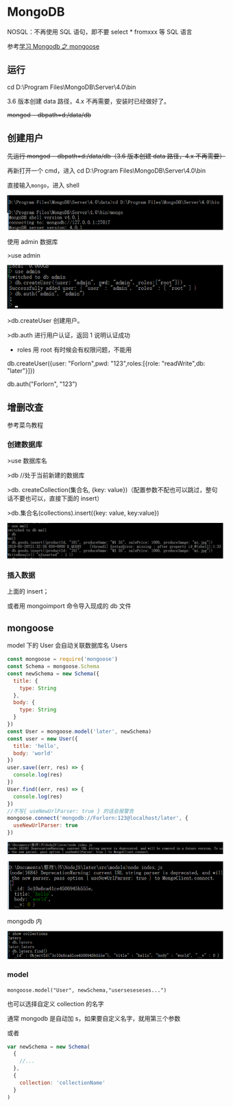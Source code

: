 # MongoDB

NOSQL：不再使用 SQL 语句，即不要 select \* fromxxx 等 SQL 语言

参考[学习 Mongodb 之 mongoose](https://juejin.im/entry/5927a3c0a22b9d005725c2a7)

## 运行

cd D:\\Program Files\\MongoDB\\Server\\4.0\\bin

3.6 版本创建 data 路径，4.x 不再需要，安装时已经做好了。

~~mongod --dbpath=d:/data/db~~

## 创建用户

~~先运行 mongod --dbpath=d:/data/db（3.6 版本创建 data 路径，4.x 不再需要）~~

再新打开一个 cmd，进入 cd D:\\Program Files\\MongoDB\\Server\\4.0\\bin

直接输入`mongo`，进入 shell

![](../images/e5445f42c7e589e0a8c118a57eda3536.png)

使用 admin 数据库

\>use admin

![](../images/16cae66d56e666531d9bc73fa367e494.png)

\>db.createUser 创建用户。

\>db.auth 进行用户认证，返回 1 说明认证成功

- roles 用 root 有时候会有权限问题，不能用

db.createUser({user: "Forlorn",pwd: "123",roles:[{role: "readWrite",db:
"later"}]})

db.auth("Forlorn", "123")

## 增删改查

参考菜鸟教程

### 创建数据库

\>use 数据库名

\>db //处于当前新建的数据库

\>db. createCollection(集合名, {key:
value})（配置参数不配也可以跳过，整句话不要也可以，直接下面的 insert）

\>db.集合名(collections).insert({key: value, key:value})

![](../images/74cf17137e0bd722aca33edb54ac51f2.png)

### 插入数据

上面的 insert；

或者用 mongoimport 命令导入现成的 db 文件

## mongoose

model 下的 User 会自动关联数据库名 Users

```js
const mongoose = require('mongoose')
const Schema = mongoose.Schema
const newSchema = new Schema({
  title: {
    type: String
  },
  body: {
    type: String
  }
})
const User = mongoose.model('later', newSchema)
const user = new User({
  title: 'hello',
  body: 'world'
})
user.save((err, res) => {
  console.log(res)
})
User.find((err, res) => {
  console.log(res)
})
//不写{ useNewUrlParser: true } 的话会报警告
mongoose.connect('mongodb://Forlorn:123@localhost/later', {
  useNewUrlParser: true
})
```

![](../images/05f643a20b49f6c1956f0cc5b82582b8.png)

![](../images/75b0c639597bedfebe75b2020ec1ff6d.png)

mongodb 内

![](../images/bc02f08ad096cee3d6736a40257b3e57.png)

### model

`mongoose.model("User", newSchema,"userseseseses...")`

也可以选择自定义 collection 的名字

通常 mongodb 是自动加 s，如果要自定义名字，就用第三个参数

或者

```js
var newSchema = new Schema(
  {
    //...
  },
  {
    collection: 'collectionName'
  }
)
```
